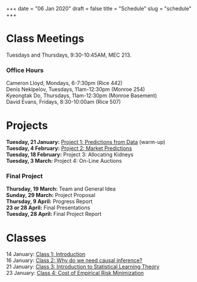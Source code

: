 +++
date = "06 Jan 2020"
draft = false
title = "Schedule"
slug = "schedule"
+++

# Class Meetings

Tuesdays and Thursdays, 9:30-10:45AM, MEC 213.

### Office Hours

Cameron Lloyd, Mondays, 6-7:30pm (Rice 442)  
Denis Nekipelov, Tuesdays, 11am-12:30pm (Monroe 254)  
Kyeongtak Do, Thursdays, 11am-12:30pm (Monroe Basement)  
David Evans, Fridays, 8:30-10:00am (Rice 507)


# Projects

**Tuesday, 21 January:** [Project 1: Predictions from Data](/project1) (warm-up)  
**Tuesday, 4 February:** [Project 2: Market Predictions](/project2)  
**Tuesday, 18 February:** Project 3: Allocating Kidneys  
**Tuesday, 3 March:** Project 4: On-Line Auctions

### Final Project

**Thursday, 19 March:** Team and General Idea  
**Sunday, 29 March:** Project Proposal  
**Thursday, 9 April:** Progress Report  
**23 or 28 April:** Final Presentations  
**Tuesday, 28 April:** Final Project Report  

# Classes

14 January: [Class 1: Introduction](/class1)  
16 January: [Class 2: Why do we need causal inference?](/class2)  
21 January: [Class 3: Introduction to Statistical Learning Theory](/class3)  
23 January: [Class 4: Cost of Empirical Risk Minimization](/class4)  


